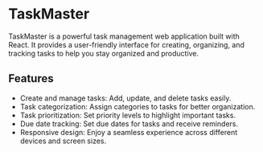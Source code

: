# TaskMaster

TaskMaster is a powerful task management web application built with React. It provides a user-friendly interface for creating, organizing, and tracking tasks to help you stay organized and productive.

## Features

- Create and manage tasks: Add, update, and delete tasks easily.
- Task categorization: Assign categories to tasks for better organization.
- Task prioritization: Set priority levels to highlight important tasks.
- Due date tracking: Set due dates for tasks and receive reminders.
- Responsive design: Enjoy a seamless experience across different devices and screen sizes.